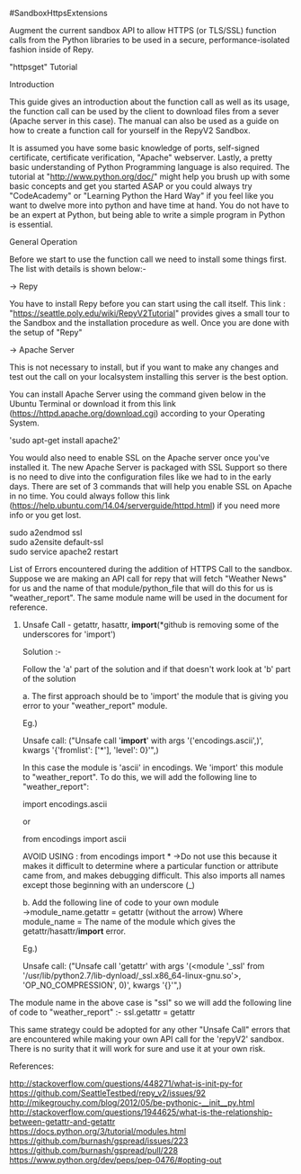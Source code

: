 #SandboxHttpsExtensions

Augment the current sandbox API to allow HTTPS (or TLS/SSL) function calls from the Python libraries to be used in a secure, performance-isolated fashion inside of Repy.

"httpsget" Tutorial

Introduction

This guide gives an introduction about the function call as well as its usage, the function call can be used by the client to download files from a sever (Apache server in this case). The manual can also be used as a guide on how to create a function call for yourself in the RepyV2 Sandbox. 

It is assumed you have some basic knowledge of ports, self-signed certificate, certificate verification, "Apache" webserver. Lastly, a pretty basic understanding of Python Programming language is also required. The tutorial at  "http://www.python.org/doc/" might help you brush up with some basic concepts and get you started ASAP or you could always try "CodeAcademy" or "Learning Python the Hard Way" if you feel like you want to dwelve more into python and have time at hand. You do not have to be an expert at Python, but being able to write a simple program in Python is essential.


General Operation

Before we start to use the function call we need to install some things first. The list with details is shown below:-

-> Repy

You have to install Repy before you can start using the call itself. This link : "https://seattle.poly.edu/wiki/RepyV2Tutorial" provides gives a small tour to the Sandbox and the installation procedure as well. Once you are done with the setup of "Repy"
	
-> Apache Server

This is not necessary to install, but if you want to make any changes and test out the call on your localsystem installing this server is the best option.

You can install Apache Server using the command given below in the Ubuntu Terminal or download it from this link (https://httpd.apache.org/download.cgi) according to your Operating System.

'sudo apt-get install apache2'

You would also need to enable SSL on the Apache server once you've installed it. The new Apache Server is packaged with SSL Support so there is no need to dive into the configuration files like we had to in the early days. There are set of 3 commands that will help you enable SSL on Apache in no time. You could always follow this link (https://help.ubuntu.com/14.04/serverguide/httpd.html) if you need more info or you get lost.

sudo a2endmod ssl                
sudo a2ensite default-ssl        
sudo service apache2 restart

List of Errors encountered during the addition of HTTPS Call to the sandbox.
Suppose we are making an API call for repy that will fetch "Weather News" for us and the name of that module/python_file that will do this for us is "weather_report". The same module name will be used in the document for reference. 

1. Unsafe Call - getattr, hasattr, __import__(*github is removing some of the underscores for 'import') 

   Solution :-
   
   Follow the 'a' part of the solution and if that doesn't work look at 'b' part of the solution

   a. The first approach should be to 'import' the module that is giving you error to your "weather_report" module.

   Eg.)
  
   Unsafe call: ("Unsafe call '__import__' with args '('encodings.ascii',)', kwargs '{'fromlist': ['*'], 'level': 0}'",)
   
   In this case the module is 'ascii' in encodings. We 'import' this module to "weather_report". To do this, we will add the following line to "weather_report":
   
   import encodings.ascii
   
   or
   
   from encodings import ascii
   
   AVOID USING : 
   from encodings import * 
   ->Do not use this because it makes it difficult to determine where a particular function or attribute came from, and makes debugging difficult. This also imports all names except those beginning with an underscore (_)
   
   b. Add the following line of code to your own module  
   ->module_name.getattr = getattr  (without the arrow)
   Where module_name = The name of the module which gives the getattr/hasattr/__import__ error.

   Eg.)
   
   Unsafe call: ("Unsafe call 'getattr' with args '(<module '_ssl' from '/usr/lib/python2.7/lib-dynload/_ssl.x86_64-linux-gnu.so'>, 'OP_NO_COMPRESSION', 0)', kwargs '{}'",)

  The module name in the above case is "ssl" so we will add the following line of code to "weather_report" :-
  ssl.getattr = getattr 
  
  This same strategy could be adopted for any other "Unsafe Call" errors that are encountered while making your own API call for the 'repyV2' sandbox. There is no surity that it will work for sure and use it at your own risk.
  
  References:
  
  http://stackoverflow.com/questions/448271/what-is-init-py-for
  https://github.com/SeattleTestbed/repy_v2/issues/92
  http://mikegrouchy.com/blog/2012/05/be-pythonic-__init__py.html
  http://stackoverflow.com/questions/1944625/what-is-the-relationship-between-getattr-and-getattr
  https://docs.python.org/3/tutorial/modules.html
  https://github.com/burnash/gspread/issues/223
  https://github.com/burnash/gspread/pull/228
  https://www.python.org/dev/peps/pep-0476/#opting-out
